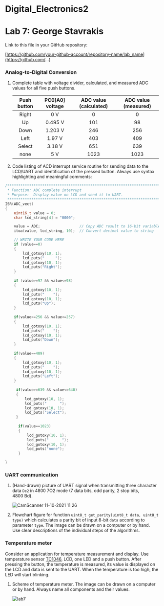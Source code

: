 # Digital_Electronics2

# Lab 7: George Stavrakis

Link to this file in your GitHub repository:

[https://github.com/your-github-account/repository-name/lab_name](https://github.com/...)

### Analog-to-Digital Conversion

1. Complete table with voltage divider, calculated, and measured ADC values for all five push buttons.

   | **Push button** | **PC0[A0] voltage** | **ADC value (calculated)** | **ADC value (measured)** |
   | :-: | :-: | :-: | :-: |
   | Right  | 0&nbsp;V | 0   | 0 |
   | Up     | 0.495&nbsp;V | 101 | 98 |
   | Down   | 1.203&nbsp;V      | 246    | 256 |
   | Left   | 1.97&nbsp;V      |  403   | 409 |
   | Select | 3.18&nbsp;V      |  651   | 639 |
   | none   | 5&nbsp;V      |  1023   | 1023 |

2. Code listing of ACD interrupt service routine for sending data to the LCD/UART and identification of the pressed button. Always use syntax highlighting and meaningful comments:

```c
/**********************************************************************
 * Function: ADC complete interrupt
 * Purpose:  Display value on LCD and send it to UART.
 **********************************************************************/
ISR(ADC_vect)
{
    uint16_t value = 0;
    char lcd_string[4] = "0000";

    value = ADC;                  // Copy ADC result to 16-bit variable
    itoa(value, lcd_string, 10);  // Convert decimal value to string

    // WRITE YOUR CODE HERE
    if (value==0)
    {   
        lcd_gotoxy(10, 1);
        lcd_puts("     ");
        lcd_gotoxy(10, 1);
        lcd_puts("Right");
    }
    
    if (value>=97 && value<=98)
    {
        lcd_gotoxy(10, 1);
        lcd_puts("    ");
        lcd_gotoxy(10, 1);
        lcd_puts("Up");
    }
    
    if(value>=256 && value<=257)
    {
        lcd_gotoxy(10, 1);
        lcd_puts("    ");
        lcd_gotoxy(10, 1);
        lcd_puts("Down");
    }
    
    if(value==409)
    {
        lcd_gotoxy(10, 1);
        lcd_puts("    ");
        lcd_gotoxy(10, 1);
        lcd_puts("Left");
    }   
    
     if(value>=639 && value<=640)
     {
         lcd_gotoxy(10, 1);
         lcd_puts("      ");
         lcd_gotoxy(10, 1);
         lcd_puts("Select");
     }  
     
      if(value==1023)
      {
          lcd_gotoxy(10, 1);
          lcd_puts("      ");
          lcd_gotoxy(10, 1);
          lcd_puts("none");
      } 

}
```

### UART communication

1. (Hand-drawn) picture of UART signal when transmitting three character data `De2` in 4800 7O2 mode (7 data bits, odd parity, 2 stop bits, 4800&nbsp;Bd).

   ![CamScanner 11-10-2021 11 26](https://user-images.githubusercontent.com/91612258/141098859-0fc1e7a8-0ecf-46bc-b029-91c997257deb.jpg)


2. Flowchart figure for function `uint8_t get_parity(uint8_t data, uint8_t type)` which calculates a parity bit of input 8-bit `data` according to parameter `type`. The image can be drawn on a computer or by hand. Use clear descriptions of the individual steps of the algorithms.

   

### Temperature meter

Consider an application for temperature measurement and display. Use temperature sensor [TC1046](http://ww1.microchip.com/downloads/en/DeviceDoc/21496C.pdf), LCD, one LED and a push button. After pressing the button, the temperature is measured, its value is displayed on the LCD and data is sent to the UART. When the temperature is too high, the LED will start blinking.

1. Scheme of temperature meter. The image can be drawn on a computer or by hand. Always name all components and their values.

   ![lab7](https://user-images.githubusercontent.com/91612258/141098900-edb7ba12-4cff-4cff-88f9-9268a80108a5.png)

